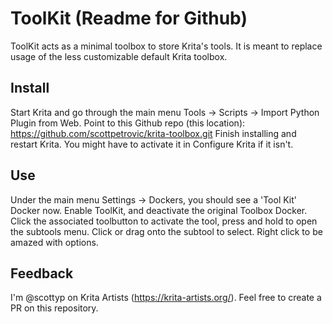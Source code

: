 # ToolKit (Readme for Github)
ToolKit acts as a minimal toolbox to store Krita's tools. It is meant to replace usage of the less customizable default Krita toolbox.

## Install 
Start Krita and go through the main menu Tools -> Scripts -> Import Python Plugin from Web.
Point to this Github repo (this location): https://github.com/scottpetrovic/krita-toolbox.git
Finish installing and restart Krita. You might have to activate it in Configure Krita if it isn't.

## Use
Under the main menu Settings -> Dockers, you should see a 'Tool Kit' Docker now.
Enable ToolKit, and deactivate the original Toolbox Docker.
Click the associated toolbutton to activate the tool, press and hold to open the subtools menu.
Click or drag onto the subtool to select.
Right click to be amazed with options.

## Feedback
I'm @scottyp on Krita Artists (https://krita-artists.org/). Feel free to create a PR on this repository.
